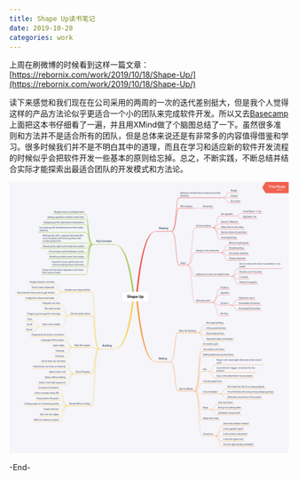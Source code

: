 ```yaml
---
title: Shape Up读书笔记
date: 2019-10-28
categories: work
---
```


上周在刷微博的时候看到这样一篇文章：[https://rebornix.com/work/2019/10/18/Shape-Up/](https://rebornix.com/work/2019/10/18/Shape-Up/)

读下来感觉和我们现在在公司采用的两周的一次的迭代差别挺大，但是我个人觉得这样的产品方法论似乎更适合一个小的团队来完成软件开发。所以又去[Basecamp](https://basecamp.com/shapeup)上面把这本书仔细看了一遍，并且用XMind做了个脑图总结了一下。虽然很多准则和方法并不是适合所有的团队，但是总体来说还是有非常多的内容值得借鉴和学习。很多时候我们并不是不明白其中的道理，而且在学习和适应新的软件开发流程的时候似乎会把软件开发一些基本的原则给忘掉。总之，不断实践，不断总结并结合实际才能探索出最适合团队的开发模式和方法论。

![](/assets/images/ShapeUp.png)

-End-

